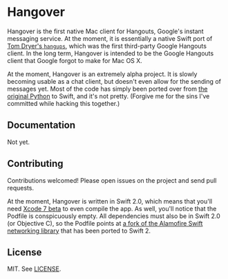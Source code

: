 # Hangover

Hangover is the first native Mac client for Hangouts, Google's instant
messaging service. At the moment, it is essentially a native Swift port of [Tom
Dryer's `hangups`](https://github.com/tdryer/hangups), which was the first
third-party Google Hangouts client. In the long term, Hangover is intended
to be the Google Hangouts client that Google forgot to make for Mac OS X.

At the moment, Hangover is an extremely alpha project. It is slowly becoming
usable as a chat client, but doesn't even allow for the sending of messages yet.
Most of the code has simply been ported over from [the original
Python](https://github.com/tdryer/hangups) to Swift, and it's not pretty.
(Forgive me for the sins I've committed while hacking this together.)

## Documentation

Not yet.

## Contributing

Contributions welcomed! Please open issues on the project and send pull requests.

At the moment, Hangover is written in Swift 2.0, which means that you'll need
[Xcode 7 beta](https://developer.apple.com/xcode/downloads/) to even compile
the app. As well, you'll notice that the Podfile is conspicuously empty. All
dependencies must also be in Swift 2.0 (or Objective C), so the Podfile points
at [a fork of the Alamofire Swift networking
library](https://github.com/psobot/alamofire/tree/swift2b1) that has been
ported to Swift 2.

## License

MIT. See [LICENSE](https://github.com/psobot/hangover/blob/master/LICENSE).

